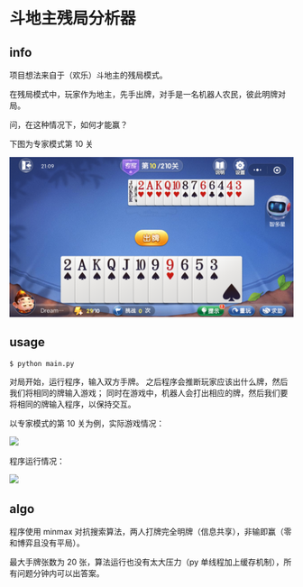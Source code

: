 # 斗地主残局分析器


## info

项目想法来自于（欢乐）斗地主的残局模式。

在残局模式中，玩家作为地主，先手出牌，对手是一名机器人农民，彼此明牌对局。

问，在这种情况下，如何才能赢？

下图为专家模式第 10 关

![](./situation.png)


## usage

```
$ python main.py
```

对局开始，运行程序，输入双方手牌。
之后程序会推断玩家应该出什么牌，然后我们将相同的牌输入游戏；
同时在游戏中，机器人会打出相应的牌，然后我们要将相同的牌输入程序，以保持交互。


以专家模式的第 10 关为例，实际游戏情况：

![](https://dreamanddead-github-io.oss-cn-hongkong.aliyuncs.com/joker/fight.gif)

程序运行情况：

![](https://dreamanddead-github-io.oss-cn-hongkong.aliyuncs.com/joker/joker.gif)


## algo

程序使用 minmax 对抗搜索算法，两人打牌完全明牌（信息共享），非输即赢（零和博弈且没有平局）。

最大手牌张数为 20 张，算法运行也没有太大压力（py 单线程加上缓存机制），所有问题分钟内可以出答案。



